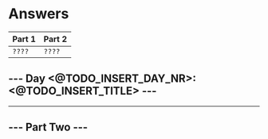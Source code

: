 # Answers

| Part 1 | Part 2 |
| ------ | ------ |
| `????` | `????` |

## --- Day <@TODO_INSERT_DAY_NR>: <@TODO_INSERT_TITLE> ---

-----------------

## --- Part Two ---
